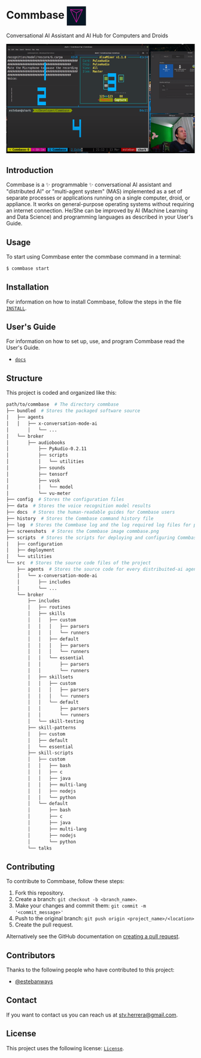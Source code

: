 # Commbase <img align="center" alt="Visual Studio Code" width="10%" src="commbase.png" />

Conversational AI Assistant and AI Hub for Computers and Droids

<img alt="Neovim" src="./screenshots/commbase.png?raw=true" width="550" height="291" />

## Introduction

Commbase is a ✨ programmable ✨ conversational AI assistant and "distributed AI" or "multi-agent system" (MAS) implemented as a set of separate processes or applications running on a single computer, droid, or appliance. It works on general-purpose operating systems without requiring an internet connection. He/She can be improved by AI (Machine Learning and Data Science) and programming languages as described in your User's Guide.

## Usage

To start using Commbase enter the commbase command in a terminal:

```bash
$ commbase start
```

## Installation

For information on how to install Commbase, follow the steps in the file [`INSTALL`](./INSTALL).

## User's Guide

For information on how to set up, use, and program Commbase read the User's Guide.

* [`docs`](/docs) 

## Structure

This project is coded and organized like this:

```sh
path/to/commbase  # The directory commbase
├── bundled  # Stores the packaged software source
│   ├── agents
│   │   ├── x-conversation-mode-ai
│		│   └── ...
│   └── broker
│       ├── audiobooks
│		    ├── PyAudio-0.2.11
│		    ├── scripts
│		    │   └── utilities
│		    ├── sounds
│		    ├── tensorf
│		    ├── vosk
│		    │   └── model
│		    └── vu-meter
├── config  # Stores the configuration files
├── data  # Stores the voice recognition model results
├── docs  # Stores the human-readable guides for Commbase users
├── history  # Stores the Commbase command history file
├── log	 # Stores the Commbase log and the log required log files for particular skills
├── screenshots  # Stores the Commbase image commbase.png
├── scripts  # Stores the scripts for deploying and configuring Commbase, and a few utils
│   ├── configuration
│   ├── deployment
│   └── utilities
└── src  # Stores the source code files of the project
    ├── agents  # Stores the source code for every distribuited-ai agent
    │   └── x-conversation-mode-ai
    │       ├── includes
    │       └── ...
    └── broker
        ├── includes
        │   ├── routines
        │   ├── skills
        │   │   ├── custom
        │   │   │   ├── parsers
        │   │   │   └── runners
        │   │   ├── default
        │   │   │   ├── parsers
        │   │   │   └── runners
        │   │   └── essential
        │   │       ├── parsers
        │   │       └── runners
        │   ├── skillsets
        │   │   ├── custom
        │   │   │   ├── parsers
        │   │   │   └── runners
        │   │   └── default
        │   │       ├── parsers
        │   │       └── runners
        │   └── skill-testing
        ├── skill-patterns
        │   ├── custom
        │   ├── default
        │   └── essential
        ├── skill-scripts
        │   ├── custom
        │   │   ├── bash
        │   │   ├── c
        │   │   ├── java
        │   │   ├── multi-lang
        │   │   ├── nodejs
        │   │   └── python
        │   └── default
        │       ├── bash
        │       ├── c
        │       ├── java
        │       ├── multi-lang
        │       ├── nodejs
        │       └── python
        └── talks
```

## Contributing

To contribute to Commbase, follow these steps:

1. Fork this repository.
2. Create a branch: `git checkout -b <branch_name>`.
3. Make your changes and commit them: `git commit -m '<commit_message>'`
4. Push to the original branch: `git push origin <project_name>/<location>`
5. Create the pull request.

Alternatively see the GitHub documentation on [creating a pull request](https://help.github.com/en/github/collaborating-with-issues-and-pull-requests/creating-a-pull-request).

## Contributors

Thanks to the following people who have contributed to this project:

* [@estebanways](https://github.com/estebanways)

## Contact

If you want to contact us you can reach us at <stv.herrera@gmail.com>.

## License

This project uses the following license: [`License`](./COPYING).


